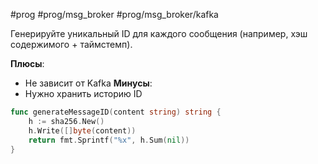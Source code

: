 #prog #prog/msg_broker #prog/msg_broker/kafka 

Генерируйте уникальный ID для каждого сообщения (например, хэш содержимого + таймстемп).

**Плюсы**:
- Не зависит от Kafka
**Минусы**:
- Нужно хранить историю ID

```go
func generateMessageID(content string) string {
    h := sha256.New()
    h.Write([]byte(content))
    return fmt.Sprintf("%x", h.Sum(nil))
}
```